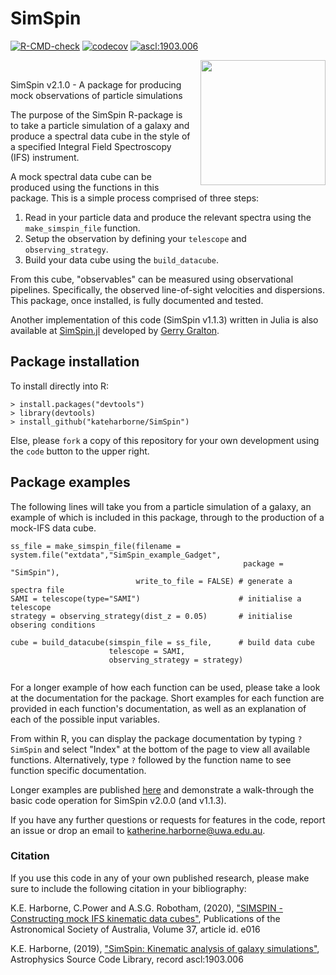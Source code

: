 # SimSpin
<!-- badges: start -->
<a href="https://github.com/kateharborne/SimSpin/actions"><img src="https://github.com/kateharborne/SimSpin/actions/workflows/r.yml/badge.svg" alt="R-CMD-check"/></a>
<a href="https://app.codecov.io/gh/kateharborne/SimSpin"><img src="https://codecov.io/gh/kateharborne/SimSpin/branch/master/graph/badge.svg?token=2T1BDWZYSV" alt="codecov"/></a>
<a href="https://ascl.net/1903.006"><img src="https://img.shields.io/badge/ascl-1903.006-blue.svg?colorB=262255" alt="ascl:1903.006" /></a>
<!-- badges: end -->

<img align="right" src="https://raw.githubusercontent.com/kateharborne/SimSpin.jl/master/docs/src/assets/logo.png" width="200" height="200"  style="padding-left:10px" /> 

<p>&nbsp;</p>

SimSpin v2.1.0 - A package for producing mock observations of particle simulations

The purpose of the SimSpin R-package is to take a particle simulation of a galaxy and produce a spectral data cube in the style of a specified Integral Field Spectroscopy (IFS) instrument.

A mock spectral data cube can be produced using the functions in this package. This is a simple process comprised of three steps:

  1. Read in your particle data and produce the relevant spectra using the `make_simspin_file` function.
  1. Setup the observation by defining your `telescope` and `observing_strategy`.
  1. Build your data cube using the `build_datacube`.

From this cube, "observables" can be measured using observational pipelines. Specifically, the observed line-of-sight velocities and dispersions. This package, once installed, is fully documented and tested.

Another implementation of this code (SimSpin v1.1.3) written in Julia is also available at [SimSpin.jl](https://github.com/kateharborne/SimSpin.jl) developed by [Gerry Gralton](https://github.com/gerrygralton). 

## Package installation

To install directly into R:
```
> install.packages("devtools")
> library(devtools)
> install_github("kateharborne/SimSpin")
```
Else, please `fork` a copy of this repository for your own development using the `code` button to the upper right. 

## Package examples

The following lines will take you from a particle simulation of a galaxy, an example of which is included in this package, through to the production of a mock-IFS data cube. 

```
ss_file = make_simspin_file(filename = system.file("extdata","SimSpin_example_Gadget",
                                                    package = "SimSpin"),
                            write_to_file = FALSE) # generate a spectra file
SAMI = telescope(type="SAMI")                      # initialise a telescope
strategy = observing_strategy(dist_z = 0.05)       # initialise obsering conditions

cube = build_datacube(simspin_file = ss_file,      # build data cube
                      telescope = SAMI,
                      observing_strategy = strategy)
                            
```
For a longer example of how each function can be used, please take a look at the documentation for the package. Short examples for each function are provided in each function's documentation, as well as an explanation of each of the possible input variables. 

From within R, you can display the package documentation by typing `?SimSpin` and select "Index" at the bottom of the page to view all available functions. Alternatively, type `?` followed by the function name to see function specific documentation. 

Longer examples are published [here](https://rpubs.com/kateharborne) and demonstrate a walk-through the basic code operation for SimSpin v2.0.0 (and v1.1.3).

If you have any further questions or requests for features in the code, report an issue or drop an email to katherine.harborne@uwa.edu.au.

### Citation
If you use this code in any of your own published research, please make sure to include the following citation in your bibliography:

K.E. Harborne, C.Power and A.S.G. Robotham, (2020), ["SIMSPIN - Constructing mock IFS kinematic data cubes"](https://ui.adsabs.harvard.edu/abs/2020PASA...37...16H/abstract), Publications of the Astronomical Society of Australia, Volume 37, article id. e016

K.E. Harborne, (2019), ["SimSpin: Kinematic analysis of galaxy simulations"](https://ui.adsabs.harvard.edu/abs/2019ascl.soft03006H/abstract), Astrophysics Source Code Library, record ascl:1903.006
